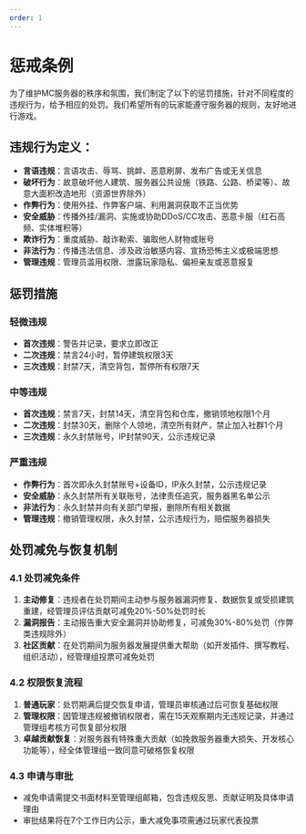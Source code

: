 ```yaml
---
order: 1
---
```


# 惩戒条例

为了维护MC服务器的秩序和氛围，我们制定了以下的惩罚措施，针对不同程度的违规行为，给予相应的处罚。我们希望所有的玩家能遵守服务器的规则，友好地进行游戏。

## 违规行为定义：
- **言语违规**：言语攻击、辱骂、挑衅、恶意刷屏、发布广告或无关信息
- **破坏行为**：故意破坏他人建筑、服务器公共设施（铁路、公路、桥梁等）、故意大面积改造地形（资源世界除外）
- **作弊行为**：使用外挂、作弊客户端、利用漏洞获取不正当优势
- **安全威胁**：传播外挂/漏洞、实施或协助DDoS/CC攻击、恶意卡服（红石高频、实体堆积等）
- **欺诈行为**：重度威胁、敲诈勒索、骗取他人财物或账号
- **非法行为**：传播违法信息、涉及政治敏感内容、宣扬恐怖主义或极端思想
- **管理违规**：管理员滥用权限、泄露玩家隐私、偏袒亲友或恶意报复

## 惩罚措施

### 轻微违规
- **首次违规**：警告并记录，要求立即改正
- **二次违规**：禁言24小时，暂停建筑权限3天
- **三次违规**：封禁7天，清空背包，暂停所有权限7天

### 中等违规
- **首次违规**：禁言7天，封禁14天，清空背包和仓库，撤销领地权限1个月
- **二次违规**：封禁30天，删除个人领地，清空所有财产，禁止加入社群1个月
- **三次违规**：永久封禁账号，IP封禁90天，公示违规记录

### 严重违规
- **作弊行为**：首次即永久封禁账号+设备ID，IP永久封禁，公示违规记录
- **安全威胁**：永久封禁所有关联账号，法律责任追究，服务器黑名单公示
- **非法行为**：永久封禁并向有关部门举报，删除所有相关数据
- **管理违规**：撤销管理权限，永久封禁，公示违规行为，赔偿服务器损失

## 处罚减免与恢复机制

### 4.1 处罚减免条件
1. **主动修复**：违规者在处罚期间主动参与服务器漏洞修复、数据恢复或受损建筑重建，经管理员评估贡献可减免20%-50%处罚时长
2. **漏洞报告**：主动报告重大安全漏洞并协助修复，可减免30%-80%处罚（作弊类违规除外）
3. **社区贡献**：在处罚期间为服务器发展提供重大帮助（如开发插件、撰写教程、组织活动），经管理组投票可减免处罚

### 4.2 权限恢复流程
1. **普通玩家**：处罚期满后提交恢复申请，管理员审核通过后可恢复基础权限
2. **管理权限**：因管理违规被撤销权限者，需在15天观察期内无违规记录，并通过管理组考核方可恢复部分权限
3. **卓越贡献恢复**：对服务器有特殊重大贡献（如挽救服务器重大损失、开发核心功能等），经全体管理组一致同意可破格恢复权限

### 4.3 申请与审批
- 减免申请需提交书面材料至管理组邮箱，包含违规反思、贡献证明及具体申请理由
- 审批结果将在7个工作日内公示，重大减免事项需通过玩家代表投票

